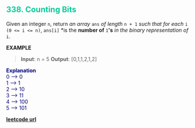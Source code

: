 <h2 style="color:#0C9;">338. Counting Bits</h2>

Given an integer `n`, return *an array* `ans` *of length* `n + 1` *such that for each* `i` `(0 <= i <= n)`, `ans[i]` *is the **number of** `1`**'s** *in the binary representation of* `i`.

**EXAMPLE**
>**Input**: n = 5
**Output**: [0,1,1,2,1,2]

<p style="color:#007;">
<b>Explanation</b><br>
0 --> 0<br>
1 --> 1<br>
2 --> 10<br>
3 --> 11<br>
4 --> 100<br>
5 --> 101
</p>

**[leetcode url](https://leetcode.com/problems/counting-bits/description/)**
